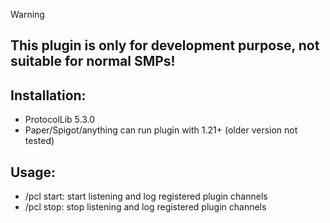 > [!WARNING]  
> ## **This plugin is only for development purpose, not suitable for normal SMPs!**

## Installation:
- ProtocolLib 5.3.0
- Paper/Spigot/anything can run plugin with 1.21+ (older version not tested)

## Usage:
- /pcl start:
start listening and log registered plugin channels
- /pcl stop:
stop listening and log registered plugin channels
